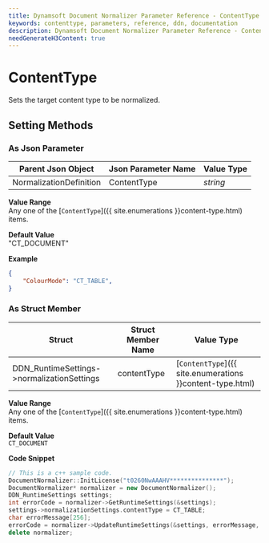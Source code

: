 ```yaml
---
title: Dynamsoft Document Normalizer Parameter Reference - ContentType
keywords: contenttype, parameters, reference, ddn, documentation
description: Dynamsoft Document Normalizer Parameter Reference - ContentType
needGenerateH3Content: true
---
```



# ContentType
Sets the target content type to be normalized.

## Setting Methods
### As Json Parameter

| Parent Json Object | Json Parameter Name | Value Type | 
| ------------------ | ------------------- | ---------- |
| NormalizationDefinition | ContentType | *string* |

**Value Range**  
    Any one of the [`ContentType`]({{ site.enumerations }}content-type.html) items.

**Default Value**  
    "CT_DOCUMENT"

**Example**  
```json
{
    "ColourMode": "CT_TABLE",
}
```

### As Struct Member

| Struct | Struct Member Name | Value Type | 
| ------ | ------------------ | ---------- |
| DDN_RuntimeSettings->normalizationSettings | contentType | [`ContentType`]({{ site.enumerations }}content-type.html) |

**Value Range**  
    Any one of the [`ContentType`]({{ site.enumerations }}content-type.html) items.

**Default Value**  
    `CT_DOCUMENT`

**Code Snippet**  
```cpp
// This is a c++ sample code.
DocumentNormalizer::InitLicense("t0260NwAAAHV***************");
DocumentNormalizer* normalizer = new DocumentNormalizer();
DDN_RuntimeSettings settings;
int errorCode = normalizer->GetRuntimeSettings(&settings);
settings->normalizationSettings.contentType = CT_TABLE;
char errorMessage[256];
errorCode = normalizer->UpdateRuntimeSettings(&settings, errorMessage, 256);
delete normalizer;
```

